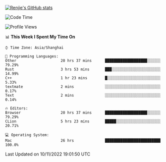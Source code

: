 [![Renjie's GitHub stats](https://github-readme-stats.vercel.app/api?username=liurenjie1024&show_icons=true&theme=chartreuse-dark)](https://github.com/anuraghazra/github-readme-stats)

<!--START_SECTION:waka-->
![Code Time](http://img.shields.io/badge/Code%20Time-317%20hrs%2013%20mins-blue)

![Profile Views](http://img.shields.io/badge/Profile%20Views-21-blue)

📊 **This Week I Spent My Time On** 

```text
⌚︎ Time Zone: Asia/Shanghai

💬 Programming Languages: 
Other                    20 hrs 37 mins      ███████████████████░░░░░░   79.29% 
Rust                     3 hrs 53 mins       ███░░░░░░░░░░░░░░░░░░░░░░   14.99% 
C++                      1 hr 23 mins        █░░░░░░░░░░░░░░░░░░░░░░░░   5.33% 
textmate                 2 mins              ░░░░░░░░░░░░░░░░░░░░░░░░░   0.17% 
Text                     2 mins              ░░░░░░░░░░░░░░░░░░░░░░░░░   0.14%

🔥 Editors: 
Browser                  20 hrs 37 mins      ███████████████████░░░░░░   79.29% 
CLion                    5 hrs 23 mins       █████░░░░░░░░░░░░░░░░░░░░   20.71%

💻 Operating System: 
Mac                      26 hrs              █████████████████████████   100.0%

```


 Last Updated on 10/11/2022 19:01:50 UTC
<!--END_SECTION:waka-->


